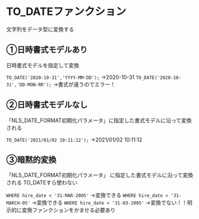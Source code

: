 # TO_DATEファンクション
文字列をデータ型に変換する
## ①日時書式モデルあり
日時書式モデルを指定して変換

`TO_DATE('2020-10-31','YYYY-MM-DD');`
→2020-10-31
`TO_DATE('2020-10-31','DD-MON-RR');`
→書式が違うのでエラー！
## ②日時書式モデルなし
「NLS_DATE_FORMAT初期化パラメータ」に指定した書式モデルに沿って変換される

`TO_DATE('2021/01/02 10:11:12');`
→2021/01/02 10:11:12
## ③暗黙的変換
「NLS_DATE_FORMAT初期化パラメータ」
に指定した書式モデルに沿って変換される
TO_DATEすら使わない

`WHERE hire_date < '31-MAR-2005'`
→変換できる
`WHERE hire_date < '31-MARCH-05'`
→変換できる
`WHERE hire_date < '31-03-2005'`
→変換でない！！明示的に変換ファンクションをかませる必要あり